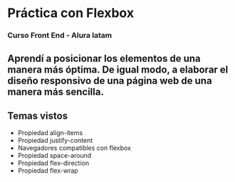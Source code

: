 # Práctica con Flexbox
### Curso Front End - Alura latam

## Aprendí a posicionar los elementos de una manera más óptima. De igual modo, a elaborar el diseño responsivo de una página web de una manera más sencilla.

## Temas vistos
- Propiedad align-items 
- Propiedad justify-content
- Navegadores compatibles con flexbox
- Propiedad space-around
- Propiedad flex-direction
- Propiedad flex-wrap
